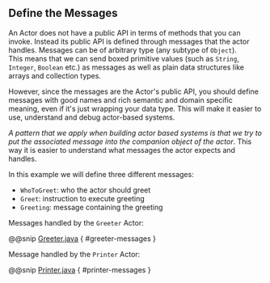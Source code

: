 
Define the Messages
-------------------

An Actor does not have a public API in terms of methods that you can invoke. Instead its public
API is defined through messages that the actor handles. Messages can be of arbitrary type (any subtype of `Object`).  
This means that we can send boxed primitive values (such as `String`, `Integer`, `Boolean` etc.) as messages as well as plain data structures like arrays and collection types.

However, since the messages are the Actor's public API, you should define messages with good names and rich semantic and domain specific meaning, even if it's just wrapping your data type. This will make it easier to use, understand and debug actor-based systems.

_A pattern that we apply when building actor based systems is that we try to put the associated message into the companion object of the actor_. This way it is easier to understand what messages the actor expects and handles.

In this example we will define three different messages:

- `WhoToGreet`: who the actor should greet
- `Greet`: instruction to execute greeting
- `Greeting`: message containing the greeting

Messages handled by the `Greeter` Actor:

@@snip [Greeter.java]($g8src$/java/com/lightbend/akka/sample/Greeter.java) { #greeter-messages }

Message handled by the `Printer` Actor:

@@snip [Printer.java]($g8src$/java/com/lightbend/akka/sample/Printer.java) { #printer-messages }
